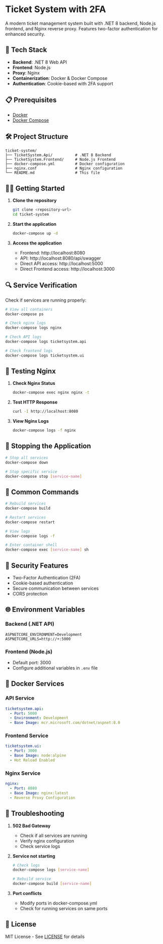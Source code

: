 # Ticket System with 2FA

A modern ticket management system built with .NET 8 backend, Node.js frontend, and Nginx reverse proxy. Features two-factor authentication for enhanced security.

## 🚀 Tech Stack

- **Backend**: .NET 8 Web API
- **Frontend**: Node.js
- **Proxy**: Nginx
- **Containerization**: Docker & Docker Compose
- **Authentication**: Cookie-based with 2FA support

## 📋 Prerequisites

- [Docker](https://www.docker.com/get-started)
- [Docker Compose](https://docs.docker.com/compose/install/)

## 🛠️ Project Structure

```
ticket-system/
├── TicketSystem.Api/          # .NET 8 Backend
├── TicketSystem.Frontend/     # Node.js Frontend
├── docker-compose.yml         # Docker configuration
├── nginx.conf                 # Nginx configuration
└── README.md                  # This file
```

## 🏃‍♂️ Getting Started

1. **Clone the repository**
   ```bash
   git clone <repository-url>
   cd ticket-system
   ```

2. **Start the application**
   ```bash
   docker-compose up -d
   ```

3. **Access the application**
   - Frontend: http://localhost:8080
   - API: http://localhost:8080/api/swagger
   - Direct API access: http://localhost:5000
   - Direct Frontend access: http://localhost:3000

## 🔍 Service Verification

Check if services are running properly:

```bash
# View all containers
docker-compose ps

# Check nginx logs
docker-compose logs nginx

# Check API logs
docker-compose logs ticketsystem.api

# Check frontend logs
docker-compose logs ticketsystem.ui
```

## 🔧 Testing Nginx

1. **Check Nginx Status**
   ```bash
   docker-compose exec nginx nginx -t
   ```

2. **Test HTTP Response**
   ```bash
   curl -I http://localhost:8080
   ```

3. **View Nginx Logs**
   ```bash
   docker-compose logs -f nginx
   ```

## 🛑 Stopping the Application

```bash
# Stop all services
docker-compose down

# Stop specific service
docker-compose stop [service-name]
```

## 🔄 Common Commands

```bash
# Rebuild services
docker-compose build

# Restart services
docker-compose restart

# View logs
docker-compose logs -f

# Enter container shell
docker-compose exec [service-name] sh
```

## 🔐 Security Features

- Two-Factor Authentication (2FA)
- Cookie-based authentication
- Secure communication between services
- CORS protection

## 🌐 Environment Variables

### Backend (.NET API)
```env
ASPNETCORE_ENVIRONMENT=Development
ASPNETCORE_URLS=http://+:5000
```

### Frontend (Node.js)
- Default port: 3000
- Configure additional variables in `.env` file

## 🐳 Docker Services

### API Service
```yaml
ticketsystem.api:
  - Port: 5000
  - Environment: Development
  - Base Image: mcr.microsoft.com/dotnet/aspnet:8.0
```

### Frontend Service
```yaml
ticketsystem.ui:
  - Port: 3000
  - Base Image: node:alpine
  - Hot Reload Enabled
```

### Nginx Service
```yaml
nginx:
  - Port: 8080
  - Base Image: nginx:latest
  - Reverse Proxy Configuration
```

## 🔨 Troubleshooting

1. **502 Bad Gateway**
   - Check if all services are running
   - Verify nginx configuration
   - Check service logs

2. **Service not starting**
   ```bash
   # Check logs
   docker-compose logs [service-name]
   
   # Rebuild service
   docker-compose build [service-name]
   ```

3. **Port conflicts**
   - Modify ports in docker-compose.yml
   - Check for running services on same ports

## 📝 License

MIT License - See [LICENSE](LICENSE) for details
